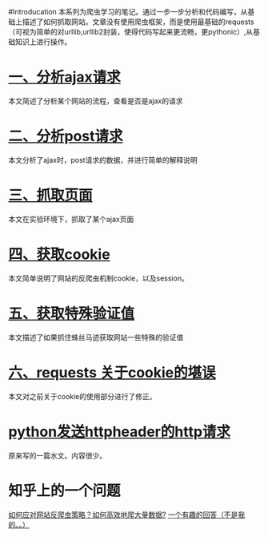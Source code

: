 #Introducation
本系列为爬虫学习的笔记。通过一步一步分析和代码编写，从基础上描述了如何抓取网站。文章没有使用爬虫框架，而是使用最基础的requests（可视为简单的对urllib,urllib2封装，使得代码写起来更流畅，更pythonic）,从基础知识上进行操作。

# [一、分析ajax请求](http://www.findspace.name/easycoding/1627)
本文简述了分析某个网站的流程，查看是否是ajax的请求
# [二、分析post请求](http://www.findspace.name/easycoding/1628)
本文分析了ajax时，post请求的数据，并进行简单的解释说明
# [三、抓取页面](http://www.findspace.name/easycoding/1631)
本文在实验环境下，抓取了某个ajax页面
# [四、获取cookie](http://www.findspace.name/easycoding/1633)
本文简单说明了网站的反爬虫机制cookie，以及session。
# [五、获取特殊验证值](http://www.findspace.name/easycoding/1637)
本文描述了如果抓住蛛丝马迹获取网站一些特殊的验证值
# [六、requests 关于cookie的堪误](http://www.findspace.name/easycoding/1657)
本文对之前关于cookie的使用部分进行了修正。

# [python发送httpheader的http请求](http://www.findspace.name/easycoding/1137)
原来写的一篇水文。内容很少。
# 知乎上的一个问题

[如何应对网站反爬虫策略？如何高效地爬大量数据?](https://www.zhihu.com/question/28168585)
[一个有趣的回答（不是我的。。）](https://www.zhihu.com/question/28168585/answer/74840535)
